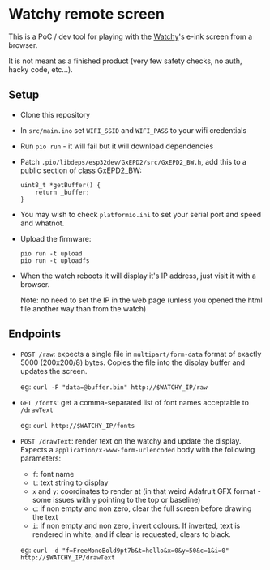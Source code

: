 # Watchy remote screen

This is a PoC / dev tool for playing with the [Watchy](https://watchy.sqfmi.com/)'s e-ink screen from a browser.

It is not meant as a finished product (very few safety checks, no auth, hacky code, etc...).

## Setup

- Clone this repository
- In `src/main.ino` set `WIFI_SSID` and `WIFI_PASS` to your wifi credentials
- Run `pio run` - it will fail but it will download dependencies
- Patch `.pio/libdeps/esp32dev/GxEPD2/src/GxEPD2_BW.h`, add this to a public section of class GxEPD2_BW:

      uint8_t *getBuffer() {
          return _buffer;
      }

- You may wish to check `platformio.ini` to set your serial port and speed and whatnot.
- Upload the firmware:

      pio run -t upload
      pio run -t uploadfs

- When the watch reboots it will display it's IP address, just visit it with a browser.

  Note: no need to set the IP in the web page (unless you opened the html file another way than from the watch)

## Endpoints

- `POST /raw`: expects a single file in `multipart/form-data` format of exactly 5000 (200x200/8) bytes. Copies the file into the display buffer and updates the screen.

    eg:
      `curl -F "data=@buffer.bin" http://$WATCHY_IP/raw`

- `GET /fonts`: get a comma-separated list of font names acceptable to `/drawText`

    eg:
      `curl http://$WATCHY_IP/fonts`

- `POST /drawText`: render text on the watchy and update the display. Expects a `application/x-www-form-urlencoded` body with the following parameters:
    - `f`: font name
    - `t`: text string to display
    - `x` and `y`: coordinates to render at (in that weird Adafruit GFX format - some issues with `y` pointing to the top or baseline)
    - `c`: if non empty and non zero, clear the full screen before drawing the text
    - `i`: if non empty and non zero, invert colours. If inverted, text is rendered in white, and if clear is requested, clears to black.

    eg:
      `curl -d "f=FreeMonoBold9pt7b&t=hello&x=0&y=50&c=1&i=0" http://$WATCHY_IP/drawText`

